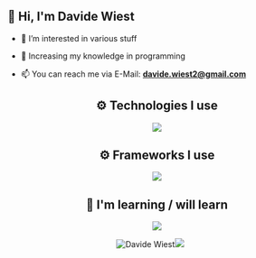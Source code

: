 ## 👋 Hi, I'm Davide Wiest
- 👀 I’m interested in various stuff
- 🌱 Increasing my knowledge in programming
- 📫 You can reach me via E-Mail: **[davide.wiest2@gmail.com](mailto:davide.wiest2@gmail.com)**


    
    <div>
        <h2 align="center"> ⚙️ Technologies I use </h2>
        <p align="center">
        <img src="https://skillicons.dev/icons?i=python,html,css,javascript,cs,java,tailwindcss,github,mongodb,linkedin,git,blazor&theme=dark&perline=6" />
        </p>
    </div>
    <div>
      <h2 align="center"> ⚙️ Frameworks I use </h2>
        <p align="center">
        <img src="https://skillicons.dev/icons?i=django,pytorch,flask,blazor&theme=dark" />
        </p>
    </div>
    
    <div>
        <h2 align="center"> 🌱 I'm learning / will learn</h2>
        <p align="center">
            <img src="https://skillicons.dev/icons?i=cs,rust,blazor&theme=dark" />
        </p>
    </div>


<p align="center"> <img src="https://github-readme-stats.vercel.app/api?username=DavideWiest&show_icons=true&hide_border=true&theme=gotham" alt="Davide Wiest" /><img src="https://github-readme-stats.vercel.app/api/top-langs/?username=DavideWiest&hide=css,scss&theme=gotham&hide_border=true"></p>

<!--
<details>
<summary>
-->
